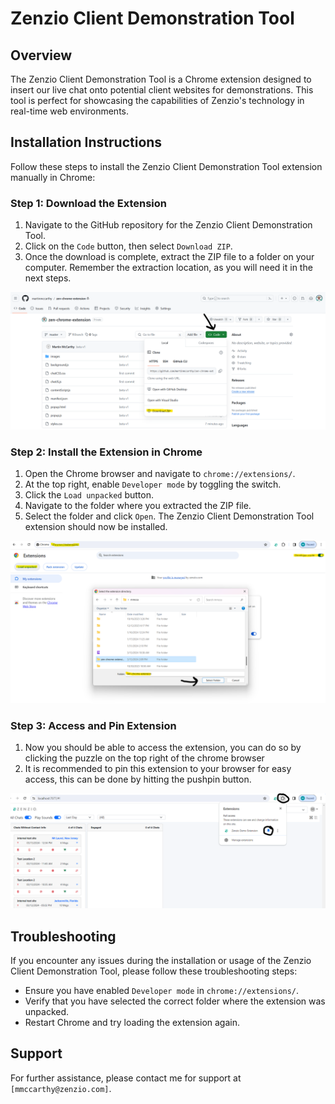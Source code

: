 # Zenzio Client Demonstration Tool

## Overview

The Zenzio Client Demonstration Tool is a Chrome extension designed to insert our live chat onto potential client websites for demonstrations. This tool is perfect for showcasing the capabilities of Zenzio's technology in real-time web environments.

## Installation Instructions

Follow these steps to install the Zenzio Client Demonstration Tool extension manually in Chrome:

### Step 1: Download the Extension

1. Navigate to the GitHub repository for the Zenzio Client Demonstration Tool.
2. Click on the `Code` button, then select `Download ZIP`.
3. Once the download is complete, extract the ZIP file to a folder on your computer. Remember the extraction location, as you will need it in the next steps.

[<img src="images/extensiondownloadlocation.png">](https://github.com/martinmccarthy/zen-chrome-extension/tree/master/images/extensiondownloadlocation.png?raw=true)

### Step 2: Install the Extension in Chrome

1. Open the Chrome browser and navigate to `chrome://extensions/`.
2. At the top right, enable `Developer mode` by toggling the switch.
3. Click the `Load unpacked` button.
4. Navigate to the folder where you extracted the ZIP file.
5. Select the folder and click `Open`. The Zenzio Client Demonstration Tool extension should now be installed.

[<img src="images/zenunpackinstructions.png">](https://github.com/martinmccarthy/zen-chrome-extension/tree/master/images/zenunpackinstructions.png?raw=true)

### Step 3: Access and Pin Extension
1. Now you should be able to access the extension, you can do so by clicking the puzzle on the top right of the chrome browser
2. It is recommended to pin this extension to your browser for easy access, this can be done by hitting the pushpin button.

[<img src="images/pininstructions.png">](https://github.com/martinmccarthy/zen-chrome-extension/tree/master/images/pininstructions.png?raw=true)

## Troubleshooting

If you encounter any issues during the installation or usage of the Zenzio Client Demonstration Tool, please follow these troubleshooting steps:

- Ensure you have enabled `Developer mode` in `chrome://extensions/`.
- Verify that you have selected the correct folder where the extension was unpacked.
- Restart Chrome and try loading the extension again.

## Support

For further assistance, please contact me for support at `[mmccarthy@zenzio.com]`.